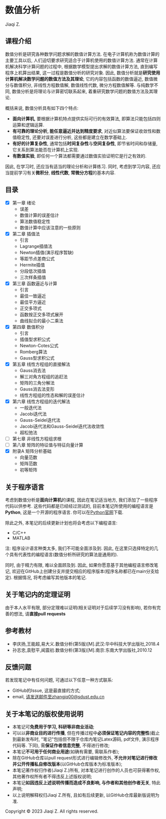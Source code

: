 # 数值分析

Jiaqi Z.

## 课程介绍
数值分析是研究各种数学问题求解的数值计算方法. 在电子计算机称为数值计算的主要工具以后, 人们迫切要求研究适合于计算机使用的数值计算方法. 通常在计算机解决科学计算问题的过程中, 根据数学模型提出求解的数值计算方法, 直到编写程序上机算出结果, 这一过程是数值分析的研究对象. 因此, 数值分析就是**研究使用计算机解决数学问题的数值方法及其理论**, 它的内容包括函数的数值逼近, 数值微分与数值积分, 非线性方程数值解, 数值线性代数, 微分方程数值解等. 与纯数学不同, 数值分析是将理论与计算密切联系起来, 着重研究数学问题的数值方法及其理论.

概括来说, 数值分析具有如下四个特点:

- **面向计算机**, 要根据计算机特点提供实际可行的有效算法, 即算法只能包括四则运算和逻辑运算.
- **有可靠的理论分析, 能任意逼近并达到精度要求**, 对近似算法要保证收敛性和数值稳定性, 还要对误差进行分析, 这些都是建立在数学基础上.
- **有好的计算复杂性**, 通常包括**时间复杂性**与**空间复杂性**, 即节省时间和存储量, 它关系到算法能否在计算机上实现.
- **有数值实验**, 即任何一个算法都需要通过数值实验证明它是行之有效的.

因此, 在学习时, 还应当有适当的理论分析和计算练习. 同时, 考虑到学习内容, 还应当提前学习有关**微积分**, **线性代数**, **常微分方程**的基本内容.

## 目录

- [X] 第一章 绪论
  - 误差
  - 数值计算的误差估计
  - 算法数值稳定性
  - 数值计算中应该注意的一些原则
- [X] 第二章 插值法
  - 引言
  - Lagrange插值法
  - Newton插值(演示程序暂缺)
  - 等距节点差商公式
  - Hermite插值
  - 分段低次插值
  - 三次样条插值
- [X] 第三章 函数逼近与计算
  - 引言
  - 最佳一致逼近
  - 最佳平方逼近
  - 正交多项式
  - 函数按正交多项式展开
  - 曲线拟合的最小二乘法
- [X] 第四章 数值积分
  - 引言
  - 插值型求积公式
  - Newton-Cotes公式
  - Romberg算法
  - Gauss型求积公式
- [X] 第五章 线性方程组的直接解法
  - Gauss消去法
  - 解三对角方程组的追赶法
  - 矩阵的三角分解法
  - Gauss消去法变形
  - 线性方程组的性态和解的误差估计
- [X] 第六章 线性方程组的迭代解法
  - 一般迭代法
  - Jacobi迭代法
  - Gauss-Seidel迭代法
  - Jacobi迭代法和Gauss-Seidel迭代法收敛性
  - 超松弛法
- [ ] 第七章 非线性方程组求根
- [ ] 第八章 矩阵的特征值与特征向量计算
- [X] 附录A 矩阵分析基础
  - 向量范数
  - 矩阵范数
  - 初等矩阵

## 关于程序语言

考虑到数值分析是**面向计算机**的课程, 因此在笔记适当地方, 我们添加了一些程序代码以供参考. 这些代码都是已经经过测试的, 目前本笔记所使用的编程语言是**Python**, 这是一个开源的程序语言. 你可以在[Python官网](https://www.python.org/)下载. 

除此之外, 本笔记的后续更新计划也将会考虑以下编程语言:
- C/C++
- MATLAB

注: 程序设计语言种类太多, 我们不可能全面涉及到. 因此, 在这里只选择特定的几个具有代表性的编程语言(数值分析所研究的算法是通用的).

同时, 由于精力有限, 难以全面顾及到. 因此, 如果你愿意基于其他编程语言修改笔记, 欢迎在GitHub上创建分支并提交相应的程序版本(程序名称都已在main分支给定). 根据情况, 将考虑编写其他版本的笔记.

## 关于笔记内的定理证明

由于本人水平有限, 部分定理难以证明(相关证明对于后续学习没有影响), 若你有完善的想法, 请**直接pull requests**


## 参考教材
- 李庆扬,王能超,易大义.数值分析(第5版)[M].武汉:华中科技大学出版社,2018.4
- 孙志忠,袁慰平,闻震初.数值分析(第3版)[M].南京:东南大学出版社,2010.12

## 反馈问题
若发现笔记中有任何问题, 可通过以下任意一种方式联系:
- GitHub的Issue, 这是最直接的方式;
- email, 请发送邮件至zhangjq00@sdust.edu.cn

## 关于本笔记的版权使用说明

- 本笔记可**免费用于学习, 科研等非商业活动**;
- 可以以**非商业目的进行传播**, 但在传播过程中**必须保证笔记内容的完整性**(截止到最新发布时, "笔记"包括但不限于仓库内笔记Latex源码, pdf文件, 演示程序代码等. 下同), 需**保证作者信息完整**, 不得进行修改;
- 本笔记**不可用于任何商业用途**(如确有需要, 需联系作者);
- 除在GitHub仓库以pull request形式进行编辑修改外, **不允许对笔记进行修改并公开传播私自修改版本**(以GitHub仓库版本为标准版本);
- 本笔记著作权归作者(Jiaqi Z.)所有, 对本笔记进行创作的人员也可获得著作权, 其他著作权所有者不得违反上述版权说明;
- 本笔记**如因违反上述说明传播而造成不良影响, 与作者和其他创作者无关**, 特此声明;
- 以上说明解释权归Jiaqi Z.所有, 且如有后续更新, 以GitHub仓库最新版说明为准.

Copyright © 2023 Jiaqi Z. All rights reserved.